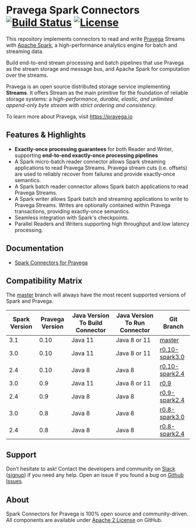 <!--
Copyright (c) Dell Inc., or its subsidiaries. All Rights Reserved.

Licensed under the Apache License, Version 2.0 (the "License");
you may not use this file except in compliance with the License.
You may obtain a copy of the License at

    http://www.apache.org/licenses/LICENSE-2.0
-->

# Pravega Spark Connectors [![Build Status](https://travis-ci.org/pravega/spark-connectors.svg?branch=master)](https://travis-ci.org/pravega/spark-connectors) [![License](https://img.shields.io/badge/License-Apache%202.0-blue.svg)](https://www.apache.org/licenses/LICENSE-2.0)

This repository implements connectors to read and write [Pravega](http://pravega.io/) Streams with [Apache Spark](http://spark.apache.org/), a high-performance analytics engine for batch and streaming data.

Build end-to-end stream processing and batch pipelines that use Pravega as the stream storage and message bus, and Apache Spark for computation over the streams.

Pravega is an open source distributed storage service implementing **Streams**. It offers Stream as the main primitive for the foundation of reliable storage systems: a *high-performance, durable, elastic, and unlimited append-only byte stream with strict ordering and consistency*.

To learn more about Pravega, visit https://pravega.io

## Features & Highlights

  - **Exactly-once processing guarantees** for both Reader and Writer, supporting **end-to-end exactly-once processing pipelines**
  - A Spark micro-batch reader connector allows Spark streaming applications to read Pravega Streams.
    Pravega stream cuts (i.e. offsets) are used to reliably recover from failures and provide exactly-once semantics.
  - A Spark batch reader connector allows Spark batch applications to read Pravega Streams.
  - A Spark writer allows Spark batch and streaming applications to write to Pravega Streams.
    Writes are optionally contained within Pravega transactions, providing exactly-once semantics.
  - Seamless integration with Spark's checkpoints.
  - Parallel Readers and Writers supporting high throughput and low latency processing.

## Documentation

- [Spark Connectors for Pravega](documentation/src/docs/overview.md)

## Compatibility Matrix

The [master](https://github.com/pravega/spark-connectors) branch will always have the most recent supported versions of Spark and Pravega.

| Spark Version | Pravega Version | Java Version To Build Connector | Java Version To Run Connector | Git Branch                                                                        |
|---------------|-----------------|---------------------------------|-------------------------------|-----------------------------------------------------------------------------------|
| 3.1           | 0.10            | Java 11                         | Java 8 or 11                  | [master](https://github.com/pravega/spark-connectors)                             |
| 3.0           | 0.10            | Java 11                         | Java 8 or 11                  | [r0.10-spark3.0](https://github.com/pravega/spark-connectors/tree/r0.10-spark3.0) |
| 2.4           | 0.10            | Java 8                          | Java 8                        | [r0.10-spark2.4](https://github.com/pravega/spark-connectors/tree/r0.10-spark2.4) |
| 3.0           | 0.9             | Java 11                         | Java 8 or 11                  | [r0.9](https://github.com/pravega/spark-connectors/tree/r0.9)                     |
| 2.4           | 0.9             | Java 8                          | Java 8                        | [r0.9-spark2.4](https://github.com/pravega/spark-connectors/tree/r0.9-spark2.4)   |
| 3.0           | 0.8             | Java 8                          | Java 8                        | [r0.8-spark3.0](https://github.com/pravega/spark-connectors/tree/r0.8-spark3.0)   |
| 2.4           | 0.8             | Java 8                          | Java 8                        | [r0.8-spark2.4](https://github.com/pravega/spark-connectors/tree/r0.8-spark2.4)   |

## Support

Don’t hesitate to ask! Contact the developers and community on [Slack](https://pravega-io.slack.com/) ([signup](https://pravega-slack-invite.herokuapp.com/)) if you need any help. Open an issue if you found a bug on [Github Issues](https://github.com/pravega/spark-connectors/issues).

## About

Spark Connectors for Pravega is 100% open source and community-driven. All components are available under [Apache 2 License](https://www.apache.org/licenses/LICENSE-2.0.html) on GitHub.
